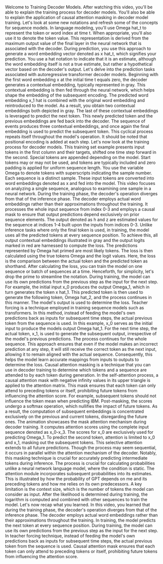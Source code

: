 Welcome to Training Decoder Models. After watching this video, you'll be able to explain the training process for decoder models. You'll also be able to explain the application of causal attention masking in decoder model training. Let's look at some new notations and refresh some of the concepts for sequence models. In language modeling, you'll use Omega hat_t to represent the token or word index at time t. When appropriate, you'll also use it to denote the token value. This representation is derived from the maximum output value of the final layer in the neural network that is associated with the decoder. During prediction, you use this approach to generate a word embedding vector denoted as x hat_t, which signifies your prediction. You use a hat notation to indicate that it is an estimate, although the word embedding itself is not a true estimate, but rather a hypothetical vector based on the decoder's output. Let's delve into the prediction tasks associated with autoregressive transformer decoder models. Beginning with the first word embedding x at the initial time t equals zero, the decoder generates a contextual embedding, typically represented in gray. This contextual embedding is then fed through the neural network, which helps shape the embedding of the subsequent encoding. The predicted word embedding x_1 hat is combined with the original word embedding and reintroduced to the model. As a result, you obtain two contextual embeddings both depicted in gray. The last of these contextual embeddings is leveraged to predict the next token. This newly predicted token and the previous embeddings are fed back into the decoder. The sequence of events produces three contextual embeddings, and once again the final embedding is used to predict the subsequent token. This cyclical process repeats itself throughout the model's operation. It should be noted that positional encoding is added at each step. Let's now look at the training process for decoder models. This training set example presents input tokens in the first column and their targets, shifted one time step forward in the second. Special tokens are appended depending on the model. Start tokens may or may not be used, and tokens are typically included and zero padding is applied for uniform sequence length. You use the variable Omega to denote tokens with superscripts indicating the sample number. Each sequence is a distinct sample. These input tokens are converted into word embeddings denoted as x and fed into the model. This video focuses on analyzing a single sequence, analogous to examining one sample in a neural network. During the training phase, the decoder's operation diverges from that of the inference phase. The decoder employs actual word embeddings rather than their approximations throughout the training. It processes the whole input sequence from index 0-3 and employs a causal mask to ensure that output predictions depend exclusively on prior sequence elements. The output denoted as h and z are estimated values for the sequence at indices 1-4 built upon the inputs from indices 0-3. Unlike inference tasks where only the final token is used, in training, the model uses all the predicted tokens at every sequence position. To achieve this, all output contextual embeddings illustrated in gray and the output logits marked in red are harnessed to compute the loss. The predictions represented by Omega hat primed are most likely tokens. The loss is then calculated using the true tokens Omega and the logit values. Here, the loss is the comparison between the actual token and the predicted token as shorthand. After calculating the loss, you can train the model on one sequence or batch of sequences at a time. Henceforth, for simplicity, let's drop the prime to streamline the notation. During training, the model can use its own predictions from the previous step as the input for the next step. For example, the initial input x_0 produces the output Omega_1, which in turn generates the token x hat_1. This predicted token is then used to generate the following token, Omega hat_2, and the process continues in this manner. The model's output is used to determine the loss. Teacher forcing is a technique employed in training sequence models such as transformers. In this method, instead of feeding the model's own predictions back as inputs for subsequent time steps, the actual previous token from the sequence is used. In this example, x_0 serves as the initial input to produce the models output Omega hat_1. For the next time step, the actual token, x_1, is used to generate the subsequent output, irrespective of the model's previous predictions. The process continues for the whole sequence. This approach ensures that even if the model makes an incorrect prediction at any step, it will still receive the correct token as the next input, allowing it to remain aligned with the actual sequence. Consequently, this helps the model learn accurate mappings from inputs to outputs to determine the loss. Causal attention masking is a technique that you can use in decoder training to determine which tokens and a sequence are attended to by each token during generation. In the self-attention process, a causal attention mask with negative infinity values in its upper triangle is applied to the attention matrix. This mask ensures that each token can only attend to preceding tokens or itself, prohibiting future tokens from influencing the attention score. For example, subsequent tokens should not influence the token mean when predicting IBM. Post-masking, the scores undergo a softmax operation, which nullifies the impact of future tokens. As a result, the computation of subsequent embeddings is concentrated exclusively on the previous and current tokens, disregarding the future ones. The animation showcases the mask attention mechanism during decoder training. It computes attention scores using the complete input sequence denoted as x_0-x_3. The scores for x_0 are exclusively used for predicting Omega_1. To predict the second token, attention is limited to x_0 and x_1, masking out the subsequent tokens. This selective attention extends to all future predictions. Though the process may seem sequential, it occurs in parallel within the attention mechanism of the decoder. Notably, this masking technique is crucial for accurately predicting intermediate tokens during inference. The process is crucial for calculating probabilities unlike a neural network language model, where the condition is static. The attention module incorporates subsequent probabilities into its estimates. This is illustrated by how the probability of GPT depends on me and its preceding tokens and how me relies on its own predecessors. A key limitation is the context size, which is the number of tokens the model can consider as input. After the likelihood is determined during training, the logarithm is computed and combined with other sequences to train the model. Let's now recap what you learned. In this video, you learned that during the training phase, the decoder's operation diverges from that of the inference phase. The decoder employs actual word embeddings rather than their approximations throughout the training. In training, the model predicts the next token at every sequence position. During training, the model can use its own predictions from the previous step as the input for the next step. In teacher forcing technique, instead of feeding the model's own predictions back as inputs for subsequent time steps, the actual previous token from the sequence is used. Causal attention mask ensures that each token can only attend to preceding tokens or itself, prohibiting future tokens from influencing the attention score.